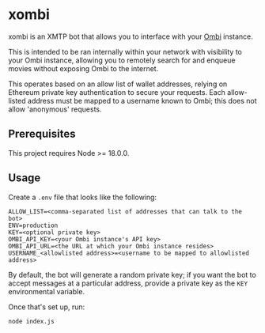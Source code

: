 # xombi

xombi is an XMTP bot that allows you to interface with your [Ombi](https://ombi.io/) instance.

This is intended to be ran internally within your network with visibility to your Ombi instance, allowing you to remotely search for and enqueue movies without exposing Ombi to the internet.

This operates based on an allow list of wallet addresses, relying on Ethereum private key authentication to secure your requests. Each allow-listed address must be mapped to a username known to Ombi; this does not allow 'anonymous' requests.

## Prerequisites

This project requires Node >= 18.0.0.

## Usage

Create a `.env` file that looks like the following:

```
ALLOW_LIST=<comma-separated list of addresses that can talk to the bot>
ENV=production
KEY=<optional private key>
OMBI_API_KEY=<your Ombi instance's API key>
OMBI_API_URL=<the URL at which your Ombi instance resides>
USERNAME_<allowlisted address>=<username to be mapped to allowlisted address>
```

By default, the bot will generate a random private key; if you want the bot to accept messages at a particular address, provide a private key as the `KEY` environmental variable.

Once that's set up, run:

```
node index.js
```